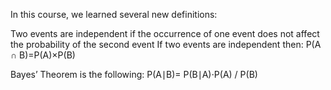 In this course, we learned several new definitions:

Two events are independent if the occurrence of one event does not affect the probability of the second event
If two events are independent then:
    P(A ∩ B)=P(A)×P(B)

Bayes’ Theorem is the following:
P(A∣B)= P(B∣A)⋅P(A) / P(B)
​
